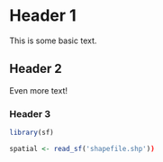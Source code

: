 # Header 1

This is some basic text.

## Header 2

Even more text!

### Header 3

```r
library(sf)

spatial <- read_sf('shapefile.shp'))
```

